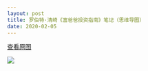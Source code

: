 ```yaml
---
layout: post
title: 罗伯特·清崎《富爸爸投资指南》笔记（思维导图）
date: 2020-02-05
---
```


[查看原图](/figures/p69768029.jpg)

![](/figures/p69768029.jpg)
